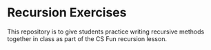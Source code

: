 # Recursion Exercises

This repository is to give students practice writing recursive methods together in class as part of the CS Fun recursion lesson.

